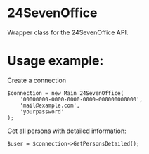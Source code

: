 24SevenOffice
=============

Wrapper class for the 24SevenOffice API.

Usage example:
===

Create a connection
```
$connection = new Main_24SevenOffice(
	'00000000-0000-0000-0000-000000000000',
	'mail@example.com',
	'yourpassword'
);
```

Get all persons with detailed information:
```
$user = $connection->GetPersonsDetailed();
```
